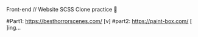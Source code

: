 Front-end // Website SCSS Clone practice 🤪

#Part1: https://besthorrorscenes.com/ [v]
#part2: https://paint-box.com/ [ ]ing...
